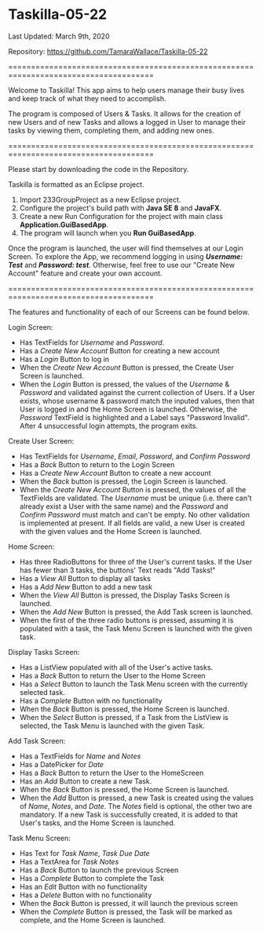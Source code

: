 # Taskilla-05-22

Last Updated: March 9th, 2020

Repository: https://github.com/TamaraWallace/Taskilla-05-22

======================================================================================

Welcome to Taskilla! This app aims to help users manage their busy lives and keep track of what they need to accomplish.

The program is composed of Users & Tasks. It allows for the creation of new Users and of new Tasks and allows a logged in User to manage their tasks by viewing them, completing them, and adding new ones.

======================================================================================

Please start by downloading the code in the Repository.


Taskilla is formatted as an Eclipse project.
  1. Import 233GroupProject as a new Eclipse project.
  2. Configure the project's build path with **Java SE 8** and **JavaFX**.
  3. Create a new Run Configuration for the project with main class **Application.GuiBasedApp**.
  4. The program will launch when you **Run GuiBasedApp**.
  
Once the program is launched, the user will find themselves at our Login Screen. To explore the App, we recommend logging in using ***Username: Test*** and ***Password: test***. Otherwise, feel free to use our "Create New Account" feature and create your own account.

======================================================================================

The features and functionality of each of our Screens can be found below.

Login Screen:
  - Has TextFields for *Username* and *Password*.
  - Has a *Create New Account* Button for creating a new account
  - Has a *Login* Button to log in
  - When the *Create New Account* Button is pressed, the Create User Screen is launched.
  - When the *Login* Button is pressed, the values of the *Username* & *Password* and validated against the current collection of Users. If a User exists, whose username & password match the inputed values, then that User is logged in and the Home Screen is launched. Otherwise, the *Password* TextField is highlighted and a Label says "Password Invalid". After 4 unsuccessful login attempts, the program exits.
  
Create User Screen:
  - Has TextFields for *Username*, *Email*, *Password*, and *Confirm Password*
  - Has a *Back* Button to return to the Login Screen
  - Has a *Create New Account* Button to create a new account
  - When the *Back* button is pressed, the Login Screen is launched.
  - When the *Create New Account* Button is pressed, the values of all the TextFields are validated. The *Username* must be unique (i.e. there can't already exist a User with the same name) and the *Password* and *Confirm Password* must match and can't be empty. No other validation is implemented at present. If all fields are valid, a new User is created with the given values and the Home Screen is launched.
  
Home Screen:
  - Has three RadioButtons for three of the User's current tasks. If the User has fewer than 3 tasks, the buttons' Text reads "Add Tasks!"
  - Has a *View All* Button to display all tasks
  - Has a *Add New* Button to add a new task
  - When the *View All* Button is pressed, the Display Tasks Screen is launched.
  - When the *Add New* Button is pressed, the Add Task screen is launched.
  - When the first of the three radio buttons is pressed, assuming it is populated with a task, the Task Menu Screen is launched with the given task.
  
Display Tasks Screen:
  - Has a ListView populated with all of the User's active tasks.
  - Has a *Back* Button to return the User to the Home Screen
  - Has a *Select* Button to launch the Task Menu screen with the currently selected task.
  - Has a *Complete* Button with no functionality
  - When the *Back* Button is pressed, the Home Screen is launched.
  - When the *Select* Button is pressed, if a Task from the ListView is selected, the Task Menu is launched with the given Task.
  
Add Task Screen:
  - Has a TextFields for *Name* and *Notes*
  - Has a DatePicker for *Date*
  - Has a *Back* Button to return the User to the HomeScreen
  - Has an *Add* Button to create a new Task.
  - When the *Back* Button is pressed, the Home Screen is launched.
  - When the *Add* Button is pressed, a new Task is created using the values of *Name*, *Notes*, and *Date*. The *Notes* field is optional, the other two are mandatory. If a new Task is successfully created, it is added to that User's tasks, and the Home Screen is launched.
  
Task Menu Screen:
  - Has Text for *Task Name*, *Task Due Date*
  - Has a TextArea for *Task Notes*
  - Has a *Back* Button to launch the previous Screen
  - Has a *Complete* Button to complete the Task
  - Has an *Edit* Button with no functionality
  - Has a *Delete* Button with no functionality
  - When the *Back* Button is pressed, it will launch the previous screen
  - When the *Complete* Button is pressed, the Task will be marked as complete, and the Home Screen is launched.

